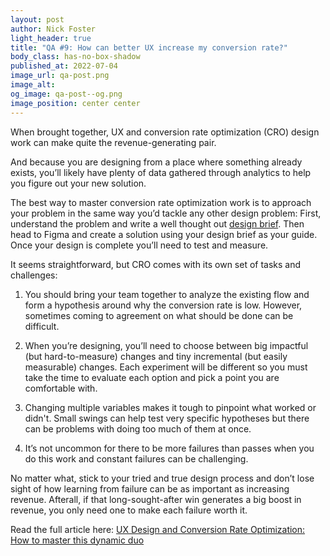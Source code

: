 ```yaml
---
layout: post
author: Nick Foster
light_header: true
title: "QA #9: How can better UX increase my conversion rate?"
body_class: has-no-box-shadow
published_at: 2022-07-04
image_url: qa-post.png
image_alt:
og_image: qa-post--og.png
image_position: center center
---
```


When brought together, UX and conversion rate optimization (CRO) design work 
can make quite the revenue-generating pair. 

And because you are designing from a place where something already exists, 
you’ll likely have plenty of data gathered through analytics to help you 
figure out your new solution. 

The best way to master conversion rate optimization work is to approach your problem in the same way 
you’d tackle any other design problem: First, understand the problem and 
write a well thought out <a href="/2021/11/18/how-to-write-ux-design-brief/" target="_blank">design brief</a>. 
Then head to Figma and create a solution using your design brief as your guide. 
Once your design is complete you’ll need to test and measure.

It seems straightforward, but CRO comes with its own set of tasks and challenges:

1. You should bring your team together to analyze the existing flow and form a 
hypothesis around why the conversion rate is low. However, sometimes coming to 
agreement on what should be done can be difficult. 

2. When you’re designing, you’ll need to choose between big impactful 
(but hard-to-measure) changes and tiny incremental (but easily measurable) 
changes. Each experiment will be different so you must take the time to 
evaluate each option and pick a point you are comfortable with. 

3. Changing multiple variables makes it tough to pinpoint what worked or didn't. 
Small swings can help test very specific hypotheses but there can be problems 
with doing too much of them at once.

4. It’s not uncommon for there to be more failures than passes when you do 
this work and constant failures can be challenging. 


No matter what, stick to your tried and true design process and don’t lose 
sight of how learning from failure can be as important as increasing revenue. 
Afterall, if that long-sought-after win generates a big boost in revenue, 
you only need one to make each failure worth it. 


Read the full article here: <a href="/2022/03/08/ux-design-conversion-rate-optimization/" target="_blank">UX Design and Conversion Rate Optimization: How to master this dynamic duo</a>
